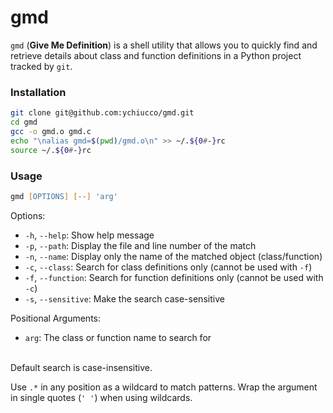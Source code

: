 # gmd

`gmd` (**Give Me Definition**) is a shell utility that allows you to quickly find and retrieve details about class and function definitions in a Python project tracked by `git`.

### Installation

```sh
git clone git@github.com:ychiucco/gmd.git
cd gmd
gcc -o gmd.o gmd.c
echo "\nalias gmd=$(pwd)/gmd.o\n" >> ~/.${0#-}rc
source ~/.${0#-}rc
```

### Usage

```zsh
gmd [OPTIONS] [--] 'arg'
```

Options:
- `-h`, `--help`: Show help message
- `-p`, `--path`: Display the file and line number of the match
- `-n`, `--name`: Display only the name of the matched object (class/function)
- `-c`, `--class`: Search for class definitions only (cannot be used with `-f`)
- `-f`, `--function`: Search for function definitions only (cannot be used with `-c`)
- `-s`, `--sensitive`: Make the search case-sensitive

Positional Arguments:
- `arg`: The class or function name to search for

<br>
Default search is case-insensitive.

Use `.*` in any position as a wildcard to match patterns. Wrap the argument in single quotes (`' '`) when using wildcards.